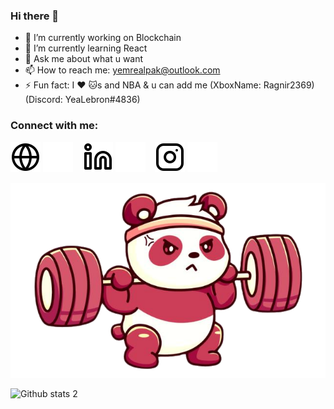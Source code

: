 ### Hi there 👋

- 🔭 I’m currently working on Blockchain
- 🌱 I’m currently learning React
- 💬 Ask me about what u want
- 📫 How to reach me: yemrealpak@outlook.com
- ⚡ Fun fact: I ❤️ 🐱s and NBA & u can add me (XboxName: Ragnir2369)(Discord: YeaLebron#4836)


### Connect with me:



[![website](./img/globe-light.svg)](https://medium.com/@yemrealpak#gh-light-mode-only)
[![website](./img/globe-dark.svg)](https://medium.com/@yemrealpak#gh-dark-mode-only)
&nbsp;&nbsp;
[![website](./img/linkedin-light.svg)](https://linkedin.com/in/yealpak#gh-light-mode-only)
[![website](./img/linkedin-dark.svg)](https://linkedin.com/in/yealpak#gh-dark-mode-only)
&nbsp;&nbsp;
[![website](./img/instagram-light.svg)](https://instagram.com/yealpk#gh-light-mode-only)
[![website](./img/instagram-dark.svg)](https://instagram.com/yealpk#gh-dark-mode-only)

<img src="https://github.com/yemrealpak/yemrealpak/blob/main/me.png" width="auto">


![Github stats 2](https://github-readme-stats.vercel.app/api?username=yemrealpak&show_icons=true&theme=radical)

